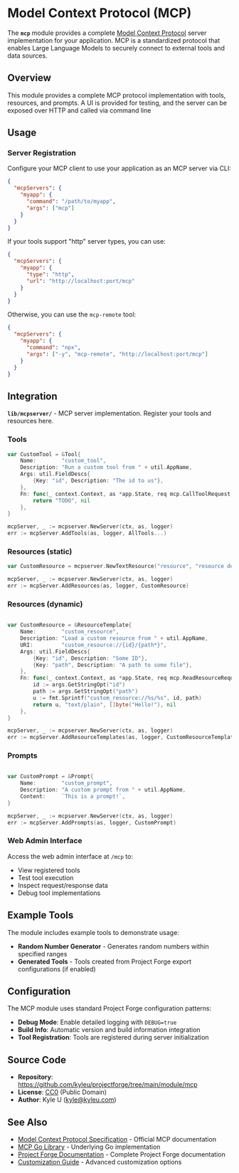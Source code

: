 # Model Context Protocol (MCP)

The **`mcp`** module provides a complete [Model Context Protocol](https://modelcontextprotocol.io) server implementation for your application. MCP is a standardized protocol that enables Large Language Models to securely connect to external tools and data sources.

## Overview

This module provides a complete MCP protocol implementation with tools, resources, and prompts. A UI is provided for testing, and the server can be exposed over HTTP and called via command line

## Usage

### Server Registration

Configure your MCP client to use your application as an MCP server via CLI:

```json
{
  "mcpServers": {
    "myapp": {
      "command": "/path/to/myapp",
      "args": ["mcp"]
    }
  }
}
```

If your tools support "http" server types, you can use:

```json
{
  "mcpServers": {
    "myapp": {
      "type": "http",
      "url": "http://localhost:port/mcp"
    }
  }
}
```

Otherwise, you can use the `mcp-remote` tool:

```json
{
  "mcpServers": {
    "myapp": {
      "command": "npx",
      "args": ["-y", "mcp-remote", "http://localhost:port/mcp"]
    }
  }
}
```

## Integration

**`lib/mcpserver/`** - MCP server implementation. Register your tools and resources here.

### Tools

```go
var CustomTool = &Tool{
	Name:        "custom_tool",
	Description: "Run a custom tool from " + util.AppName,
	Args: util.FieldDescs{
		{Key: "id", Description: "The id to us"},
	},
	Fn: func(_ context.Context, as *app.State, req mcp.CallToolRequest, args util.ValueMap, logger util.Logger) (any, error) {
		return "TODO", nil
	},
}

mcpServer, _ := mcpserver.NewServer(ctx, as, logger)
err := mcpServer.AddTools(as, logger, AllTools...)
```

### Resources (static)

```go
var CustomResource = mcpserver.NewTextResource("resource", "resource description", "resource://foo", "text/plain", "Hello!")

mcpServer, _ := mcpserver.NewServer(ctx, as, logger)
err := mcpServer.AddResources(as, logger, CustomResource)
```

### Resources (dynamic)

```go

var CustomResource = &ResourceTemplate{
	Name:        "custom_resource",
	Description: "Load a custom resource from " + util.AppName,
	URI:         "custom_resource://{id}/{path*}",
	Args: util.FieldDescs{
		{Key: "id", Description: "Some ID"},
		{Key: "path", Description: "A path to some file"},
	},
	Fn: func(_ context.Context, as *app.State, req mcp.ReadResourceRequest, args util.ValueMap, logger util.Logger) (string, string, any, error) {
		id := args.GetStringOpt("id")
		path := args.GetStringOpt("path")
		u := fmt.Sprintf("custom_resource://%s/%s", id, path)
		return u, "text/plain", []byte("Hello!"), nil
	},
}

mcpServer, _ := mcpserver.NewServer(ctx, as, logger)
err := mcpServer.AddResourceTemplates(as, logger, CustomResourceTemplate)
```

### Prompts

```go

var CustomPrompt = &Prompt{
	Name:        "custom_prompt",
	Description: "A custom prompt from " + util.AppName,
	Content:     `This is a prompt!`,
}

mcpServer, _ := mcpserver.NewServer(ctx, as, logger)
err := mcpServer.AddPrompts(as, logger, CustomPrompt)
```

### Web Admin Interface

Access the web admin interface at `/mcp` to:

- View registered tools
- Test tool execution
- Inspect request/response data
- Debug tool implementations

## Example Tools

The module includes example tools to demonstrate usage:

- **Random Number Generator** - Generates random numbers within specified ranges
- **Generated Tools** - Tools created from Project Forge export configurations (if enabled)

## Configuration

The MCP module uses standard Project Forge configuration patterns:

- **Debug Mode**: Enable detailed logging with `DEBUG=true`
- **Build Info**: Automatic version and build information integration
- **Tool Registration**: Tools are registered during server initialization

## Source Code

- **Repository**: https://github.com/kyleu/projectforge/tree/main/module/mcp
- **License**: [CC0](https://creativecommons.org/publicdomain/zero/1.0) (Public Domain)
- **Author**: Kyle U (kyle@kyleu.com)

## See Also

- [Model Context Protocol Specification](https://modelcontextprotocol.io) - Official MCP documentation
- [MCP Go Library](https://github.com/mark3labs/mcp-go) - Underlying Go implementation
- [Project Forge Documentation](https://projectforge.dev) - Complete Project Forge documentation
- [Customization Guide](../customizing.md) - Advanced customization options
